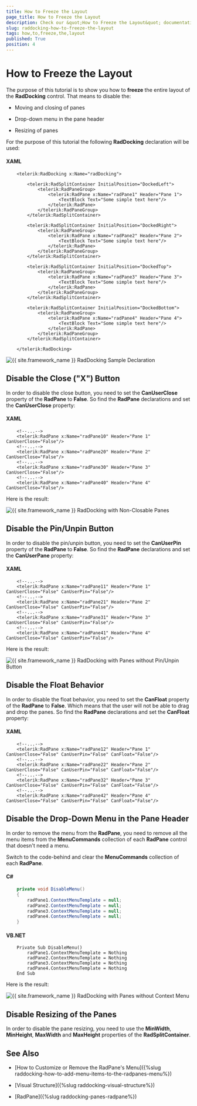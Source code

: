 ```yaml
---
title: How to Freeze the Layout
page_title: How to Freeze the Layout
description: Check our &quot;How to Freeze the Layout&quot; documentation article for the RadDocking {{ site.framework_name }} control.
slug: raddocking-how-to-freeze-the-layout
tags: how,to,freeze,the,layout
published: True
position: 4
---
```


# How to Freeze the Layout

The purpose of this tutorial is to show you how to __freeze__ the entire layout of the __RadDocking__ control. That means to disable the:

* Moving and closing of panes

* Drop-down menu in the pane header

* Resizing of panes

For the purpose of this tutorial the following __RadDocking__ declaration will be used:

#### __XAML__

```XAML
	<telerik:RadDocking x:Name="radDocking">

	    <telerik:RadSplitContainer InitialPosition="DockedLeft">
	        <telerik:RadPaneGroup>
	            <telerik:RadPane x:Name="radPane1" Header="Pane 1">
	                <TextBlock Text="Some simple text here"/>
	            </telerik:RadPane>
	        </telerik:RadPaneGroup>
	    </telerik:RadSplitContainer>

	    <telerik:RadSplitContainer InitialPosition="DockedRight">
	        <telerik:RadPaneGroup>
	            <telerik:RadPane x:Name="radPane2" Header="Pane 2">
	                <TextBlock Text="Some simple text here"/>
	            </telerik:RadPane>
	        </telerik:RadPaneGroup>
	    </telerik:RadSplitContainer>

	    <telerik:RadSplitContainer InitialPosition="DockedTop">
	        <telerik:RadPaneGroup>
	            <telerik:RadPane x:Name="radPane3" Header="Pane 3">
	                <TextBlock Text="Some simple text here"/>
	            </telerik:RadPane>
	        </telerik:RadPaneGroup>
	    </telerik:RadSplitContainer>

	    <telerik:RadSplitContainer InitialPosition="DockedBottom">
	        <telerik:RadPaneGroup>
	            <telerik:RadPane x:Name="radPane4" Header="Pane 4">
	                <TextBlock Text="Some simple text here"/>
	            </telerik:RadPane>
	        </telerik:RadPaneGroup>
	    </telerik:RadSplitContainer>

	</telerik:RadDocking>
```

![{{ site.framework_name }} RadDocking Sample Declaration](images/RadDocking_HowTo_FreezeLayout_010.png)

## Disable the Close ("X") Button

In order to disable the close button, you need to set the __CanUserClose__ property of the __RadPane__ to __False__. So find the __RadPane__ declarations and set the __CanUserClose__ property:

#### __XAML__

```XAML
	<!--...-->
	<telerik:RadPane x:Name="radPane10" Header="Pane 1" CanUserClose="False"/>
	<!--...-->
	<telerik:RadPane x:Name="radPane20" Header="Pane 2" CanUserClose="False"/>
	<!--...-->
	<telerik:RadPane x:Name="radPane30" Header="Pane 3" CanUserClose="False"/>
	<!--...-->
	<telerik:RadPane x:Name="radPane40" Header="Pane 4" CanUserClose="False"/>
```

Here is the result:

![{{ site.framework_name }} RadDocking with Non-Closable Panes](images/RadDocking_HowTo_FreezeLayout_020.png)

## Disable the Pin/Unpin Button

In order to disable the pin/unpin button, you need to set the __CanUserPin__ property of the __RadPane__ to __False__. So find the __RadPane__ declarations and set the __CanUserPane__ property:

#### __XAML__

```XAML
	<!--...-->
	<telerik:RadPane x:Name="radPane11" Header="Pane 1" CanUserClose="False" CanUserPin="False"/>
	<!--...-->
	<telerik:RadPane x:Name="radPane21" Header="Pane 2" CanUserClose="False" CanUserPin="False"/>
	<!--...-->
	<telerik:RadPane x:Name="radPane31" Header="Pane 3" CanUserClose="False" CanUserPin="False"/>
	<!--...-->
	<telerik:RadPane x:Name="radPane41" Header="Pane 4" CanUserClose="False" CanUserPin="False"/>
```

Here is the result:

![{{ site.framework_name }} RadDocking with Panes without Pin/Unpin Button](images/RadDocking_HowTo_FreezeLayout_030.png)

## Disable the Float Behavior

In order to disable the float behavior, you need to set the __CanFloat__ property of the __RadPane__ to __False__. Which means that the user will not be able to drag and drop the panes. So find the __RadPane__ declarations and set the __CanFloat__ property:

#### __XAML__

```XAML
	<!--...-->
	<telerik:RadPane x:Name="radPane12" Header="Pane 1" CanUserClose="False" CanUserPin="False" CanFloat="False"/>
	<!--...-->
	<telerik:RadPane x:Name="radPane22" Header="Pane 2" CanUserClose="False" CanUserPin="False" CanFloat="False"/>
	<!--...-->
	<telerik:RadPane x:Name="radPane32" Header="Pane 3" CanUserClose="False" CanUserPin="False" CanFloat="False"/>
	<!--...-->
	<telerik:RadPane x:Name="radPane42" Header="Pane 4" CanUserClose="False" CanUserPin="False" CanFloat="False"/>
```

## Disable the Drop-Down Menu in the Pane Header

In order to remove the menu from the __RadPane__, you need to remove all the menu items from the  __MenuCommands__ collection of each __RadPane__ control that doesn't need a menu.

Switch to the code-behind and clear the __MenuCommands__ collection of each __RadPane__.

#### __C#__

```C#
	private void DisableMenu()
	{
	    radPane1.ContextMenuTemplate = null;
	    radPane2.ContextMenuTemplate = null;
	    radPane3.ContextMenuTemplate = null;
	    radPane4.ContextMenuTemplate = null;
	}
```

#### __VB.NET__

```VB.NET
	Private Sub DisableMenu()
		radPane1.ContextMenuTemplate = Nothing
		radPane2.ContextMenuTemplate = Nothing
		radPane3.ContextMenuTemplate = Nothing
		radPane4.ContextMenuTemplate = Nothing
	End Sub
```

Here is the result:

![{{ site.framework_name }} RadDocking with Panes without Context Menu](images/RadDocking_HowTo_FreezeLayout_040.png)

## Disable Resizing of the Panes

In order to disable the pane resizing, you need to use the __MinWidth__, __MinHeight__, __MaxWidth__ and __MaxHeight__ properties of the __RadSplitContainer__.

## See Also

 * [How to Customize or Remove the RadPane's Menu]({%slug raddocking-how-to-add-menu-items-to-the-radpanes-menu%})

 * [Visual Structure]({%slug raddocking-visual-structure%})

 * [RadPane]({%slug raddocking-panes-radpane%})
